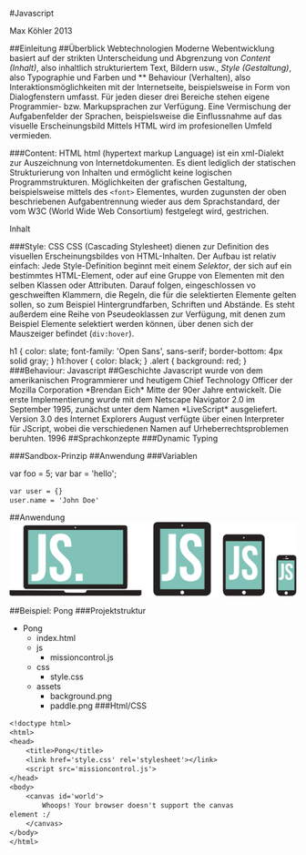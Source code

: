 #Javascript
<p class='author'><span>Max Köhler 2013</span></p>

##Einleitung
##Überblick Webtechnologien
Moderne Webentwicklung basiert auf der strikten Unterscheidung und Abgrenzung von *Content (Inhalt)*, also inhaltlich strukturiertem Text, Bildern usw., *Style (Gestaltung)*, also Typographie und Farben und ** Behaviour (Verhalten), also Interaktionsmöglichkeiten mit der Internetseite, beispielsweise in Form von Dialogfenstern umfasst.
Für jeden dieser drei Bereiche stehen eigene Programmier- bzw. Markupsprachen zur Verfügung. Eine Vermischung der Aufgabenfelder der Sprachen, beispielsweise die Einflussnahme auf das visuelle Erscheinungsbild Mittels HTML wird im profesionellen Umfeld vermieden. 

###Content: HTML
html (hypertext markup Language) ist ein xml-Dialekt zur Auszeichnung von Internetdokumenten. Es dient lediglich der statischen Strukturierung von Inhalten und ermöglicht keine logischen Programmstrukturen. Möglichkeiten der grafischen Gestaltung, beispielsweise mittels des `<font>`  Elementes, wurden zugunsten der oben beschriebenen Aufgabentrennung wieder aus dem Sprachstandard, der vom W3C (World Wide Web Consortium) festgelegt wird, gestrichen.


<p class='html'></p>
	<tag attribute='value'>Inhalt</tag>

###Style: CSS
CSS (Cascading Stylesheet) dienen zur Definition des visuellen Erscheinungsbildes von HTML-Inhalten. Der Aufbau ist relativ einfach: Jede Style-Definition beginnt meit einem *Selektor*, der sich auf ein bestimmtes HTML-Element, oder auf eine Gruppe von Elementen mit den selben Klassen oder Attributen.
Darauf folgen, eingeschlossen vo geschweiften Klammern, die Regeln, die für die selektierten Elemente gelten sollen, so zum Beispiel Hintergrundfarben, Schriften und Abstände. Es steht außerdem eine Reihe von Pseudeoklassen zur Verfügung, mit denen zum Beispiel Elemente selektiert werden können, über denen sich der Mauszeiger befindet (`div:hover`).

<p class='css'></p>
	h1 {
		color: slate;
		font-family: 'Open Sans', sans-serif;
		border-bottom: 4px solid gray;
	}
	h1:hover {
		color: black;
	}
	.alert {
		background: red;
	}
###Behaviour: Javascript
##Geschichte
Javascript wurde von dem amerikanischen Programmierer und heutigem  Chief Technology Officer der Mozilla Corporation *Brendan Eich* Mitte der 90er Jahre entwickelt. Die erste Implementierung wurde mit dem Netscape Navigator 2.0 im September 1995, zunächst unter dem Namen *LiveScript* ausgeliefert.
Version 3.0 des Internet Explorers August verfügte über einen Interpreter für JScript, wobei die verschiedenen Namen auf Urheberrechtsproblemen beruhten. 
1996 
##Sprachkonzepte
###Dynamic Typing

###Sandbox-Prinzip
##Anwendung 
###Variablen
<p class='js'></p>
	var foo = 5;
	var bar = 'hello';
	
	var user = {}
	user.name = 'John Doe'

##Anwendung
![Plattfprmunabhängigkeit](../assets/devices-crop.svg)

##Beispiel: Pong
###Projektstruktur
- Pong
	- index.html
	- js
		- missioncontrol.js
	- css
		- style.css
	- assets
		- background.png
		- paddle.png
###Html/CSS
<p class='html'></p>

	<!doctype html>
	<html>
	<head>
		<title>Pong</title>
		<link href='style.css' rel='stylesheet'></link>
		<script src='missioncontrol.js'>
	</head>
	<body>
		<canvas id='world'>
			Whoops! Your browser doesn't support the canvas 				element :/
		</canvas>
	</body>
	</html>
